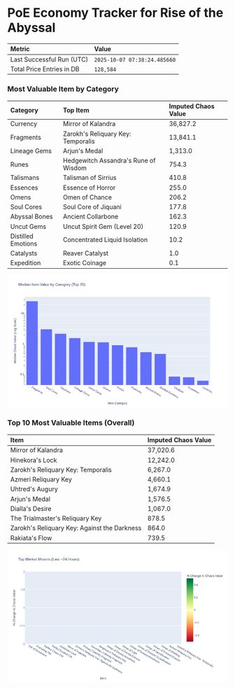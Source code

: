 # PoE Economy Tracker for Rise of the Abyssal

<!-- START_MAINTENANCE -->
| Metric | Value |
|:---|:---|
| Last Successful Run (UTC) | `2025-10-07 07:38:24.485660` |
| Total Price Entries in DB | `128,584` |

<!-- END_MAINTENANCE -->

<!-- START_DATAFRAME_DEBUG -->
<!-- END_DATAFRAME_DEBUG -->

<!-- START_CATEGORY_ANALYSIS -->
### Most Valuable Item by Category
| Category | Top Item | Imputed Chaos Value |
| :--- | :--- | :--- |
| Currency | Mirror of Kalandra | 36,827.2 |
| Fragments | Zarokh's Reliquary Key: Temporalis | 13,841.1 |
| Lineage Gems | Arjun's Medal | 1,313.0 |
| Runes | Hedgewitch Assandra's Rune of Wisdom | 754.3 |
| Talismans | Talisman of Sirrius | 410.8 |
| Essences | Essence of Horror | 255.0 |
| Omens | Omen of Chance | 206.2 |
| Soul Cores | Soul Core of Jiquani | 177.8 |
| Abyssal Bones | Ancient Collarbone | 162.3 |
| Uncut Gems | Uncut Spirit Gem (Level 20) | 120.9 |
| Distilled Emotions | Concentrated Liquid Isolation | 10.2 |
| Catalysts | Reaver Catalyst | 1.0 |
| Expedition | Exotic Coinage | 0.1 |


![Category Analysis Chart](charts/category_analysis.png)
<!-- END_ANALYSIS -->

<!-- START_ANALYSIS -->
### Top 10 Most Valuable Items (Overall)
| Item | Imputed Chaos Value |
| :--- | :--- |
| Mirror of Kalandra | 37,020.6 |
| Hinekora's Lock | 12,242.0 |
| Zarokh's Reliquary Key: Temporalis | 6,267.0 |
| Azmeri Reliquary Key | 4,660.1 |
| Uhtred's Augury | 1,674.9 |
| Arjun's Medal | 1,576.5 |
| Dialla's Desire | 1,067.0 |
| The Trialmaster's Reliquary Key | 878.5 |
| Zarokh's Reliquary Key: Against the Darkness | 864.0 |
| Rakiata's Flow | 739.5 |


![Market Movers Chart](charts/market_movers.png)
<!-- END_ANALYSIS -->
